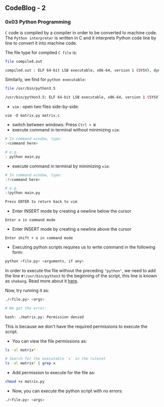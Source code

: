 ## CodeBlog - 2

### 0x03 Python Programming

`C` code is compiled by a compiler in order to be converted to machine code. The `Python interpreter` is written in C and it interprets Python code line by line to convert it into machine code.  

The file type for compiled `C file` is:
```bash
file compiled.out

compiled.out : ELF 64-bit LSB executable, x86-64, version 1 (SYSV), dynamically linked, interpreter /lib64/ld-linux-x86-64.so.2, for GNU/Linux 2.6.32, BuildID[sha1]=307f29afdda0943cece323d05294b6cccb2cdec7, not stripped
```

Similarly, we find for `python executable`:

```bash
file /usr/bin/python3.5

/usr/bin/python3.5: ELF 64-bit LSB executable, x86-64, version 1 (SYSV), dynamically linked, interpreter /lib64/ld-linux-x86-64.so.2, for GNU/Linux 2.6.32, BuildID[sha1]=dd6fd4f087561148594326363d9e5c8ca3025c4e, stripped
```

* `vim` : open two files side-by-side:

```vim
vim -O matrix.py matrix.c
```

* switch between windows: Press `Ctrl + W`
* execute command in terminal without minimizing `vim`:

```bash
# In command window, type:
:<command here>

# e.g.
: python main.py
```
* execute command in terminal by minimizing `vim`:

```bash
# In command window, type:
:!<command here>

# e.g.
:!python main.py

Press ENTER to return back to vim
```

* Enter INSERT mode by creating a newline below the cursor
```
Enter o in command mode
```

* Enter INSERT mode by creating a newline above the cursor
```
Enter shift + o in command mode
```

* Executing python scripts requires us to write command in the following form:

```bash
python <file.py> <arguments, if any>
```

In order to execute the file without the preceding `"python"`, we need to add the line `#!/usr/bin/python3` to the beginning of the script, this line is known as `shebang`. Read more about it [here](https://en.wikipedia.org/wiki/Shebang_(Unix)). 

Now, try running it as:

```bash
./<file.py> <args>

# We get the error:

bash: ./matrix.py: Permission denied
```

This is because we don't have the required permissions to execute the script.

* You can view the file permissions as:
```bash
ls -al matrix*

# Search for the executable `x` in the ruleset
ls -al matrix* | grep x
```

* Add permission to execute for the file as:

```bash
chmod +x matrix.py
```

* Now, you can execute the python script with no errors:
```bash
./<file.py> <args>
```








